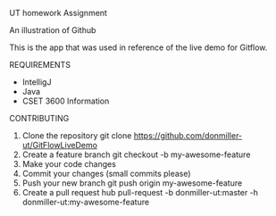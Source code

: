 UT homework Assignment

An illustration of Github

This is the app that was used in reference of the live demo for Gitflow.

REQUIREMENTS

* IntelligJ
* Java
* CSET 3600 Information

CONTRIBUTING 
1. Clone the repository git clone https://github.com/donmiller-ut/GitFlowLiveDemo
2. Create a feature branch git checkout -b my-awesome-feature
3. Make your code changes
4. Commit your changes (small commits please)
5. Push your new branch git push origin my-awesome-feature
6. Create a pull request hub pull-request -b donmiller-ut:master -h donmiller-ut:my-awesome-feature
